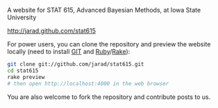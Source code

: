 A website for STAT 615, Advanced Bayesian Methods, at Iowa State University

<http://jarad.github.com/stat615>

For power users, you can clone the repository and preview the website locally (need to install [GIT](http://git-scm.com) and [Ruby](http://www.ruby-lang.org)/[Rake](http://rake.rubyforge.org)):

```bash
git clone git://github.com/jarad/stat615.git
cd stat615
rake preview
# then open http://localhost:4000 in the web browser
```

You are also welcome to fork the repository and contribute posts to us.

